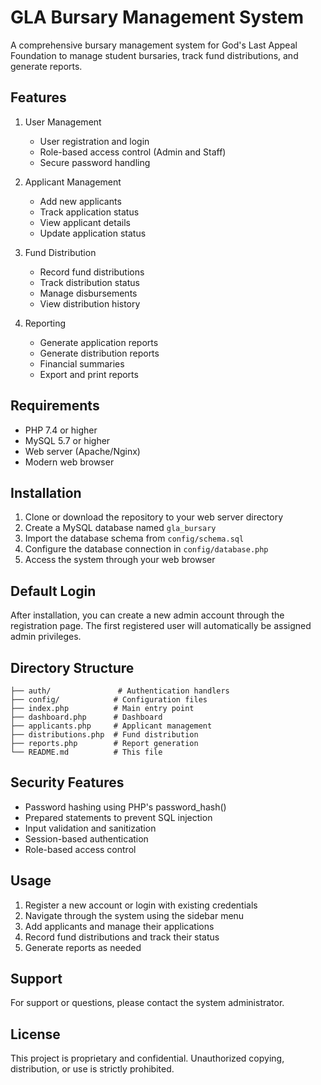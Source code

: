 # GLA Bursary Management System

A comprehensive bursary management system for God's Last Appeal Foundation to manage student bursaries, track fund distributions, and generate reports.

## Features

1. User Management
   - User registration and login
   - Role-based access control (Admin and Staff)
   - Secure password handling

2. Applicant Management
   - Add new applicants
   - Track application status
   - View applicant details
   - Update application status

3. Fund Distribution
   - Record fund distributions
   - Track distribution status
   - Manage disbursements
   - View distribution history

4. Reporting
   - Generate application reports
   - Generate distribution reports
   - Financial summaries
   - Export and print reports

## Requirements

- PHP 7.4 or higher
- MySQL 5.7 or higher
- Web server (Apache/Nginx)
- Modern web browser

## Installation

1. Clone or download the repository to your web server directory
2. Create a MySQL database named `gla_bursary`
3. Import the database schema from `config/schema.sql`
4. Configure the database connection in `config/database.php`
5. Access the system through your web browser

## Default Login

After installation, you can create a new admin account through the registration page. The first registered user will automatically be assigned admin privileges.

## Directory Structure

```
├── auth/               # Authentication handlers
├── config/            # Configuration files
├── index.php          # Main entry point
├── dashboard.php      # Dashboard
├── applicants.php     # Applicant management
├── distributions.php  # Fund distribution
├── reports.php        # Report generation
└── README.md          # This file
```

## Security Features

- Password hashing using PHP's password_hash()
- Prepared statements to prevent SQL injection
- Input validation and sanitization
- Session-based authentication
- Role-based access control

## Usage

1. Register a new account or login with existing credentials
2. Navigate through the system using the sidebar menu
3. Add applicants and manage their applications
4. Record fund distributions and track their status
5. Generate reports as needed

## Support

For support or questions, please contact the system administrator.

## License

This project is proprietary and confidential. Unauthorized copying, distribution, or use is strictly prohibited. 